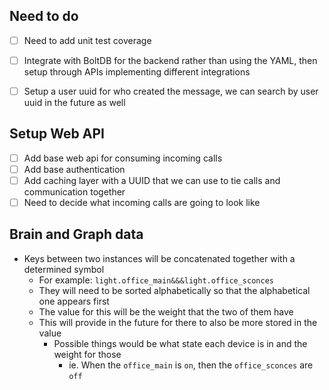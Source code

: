 ## Need to do
- [ ] Need to add unit test coverage
- [ ] Integrate with BoltDB for the backend rather than using the YAML, then setup through APIs implementing different integrations
- [ ] Setup a user uuid for who created the message, we can search by user uuid in the future as well


## Setup Web API
- [ ] Add base web api for consuming incoming calls
- [ ] Add base authentication
- [ ] Add caching layer with a UUID that we can use to tie calls and communication together
- [ ] Need to decide what incoming calls are going to look like

## Brain and Graph data
- Keys between two instances will be concatenated together with a determined symbol
  - For example: `light.office_main&&&light.office_sconces`
  - They will need to be sorted alphabetically so that the alphabetical one appears first
  - The value for this will be the weight that the two of them have
  - This will provide in the future for there to also be more stored in the value
    - Possible things would be what state each device is in and the weight for those 
      - ie. When the `office_main` is `on`, then the `office_sconces` are `off`